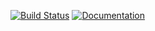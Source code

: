 [![Build Status](https://travis-ci.org/stevenliuyi/lcs.svg?branch=master)](https://travis-ci.org/stevenliuyi/lcs)
[![Documentation](https://img.shields.io/badge/code-documented-brightgreen.svg)](https://stevenliuyi.github.io/lcs/)
